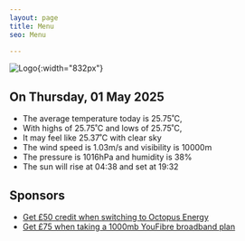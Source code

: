 ```yaml
---
layout: page
title: Menu
seo: Menu

---
```


![Logo](/images/logo.jpg){:width="832px"}

<!-- weather_marker starts -->
## On Thursday, 01 May 2025

- The average temperature today is 25.75˚C,
- With highs of 25.75˚C and lows of 25.75˚C,
- It may feel like 25.37˚C with clear sky
- The wind speed is 1.03m/s and visibility is 10000m
- The pressure is 1016hPa and humidity is 38%
- The sun will rise at 04:38 and set at 19:32

<!-- weather_marker ends -->

## Sponsors

- [Get £50 credit when switching to Octopus Energy](https://bit.ly/3oD1nnS)
- [Get £75 when taking a 1000mb YouFibre broadband plan](https://aklam.io/91zWhU?)
